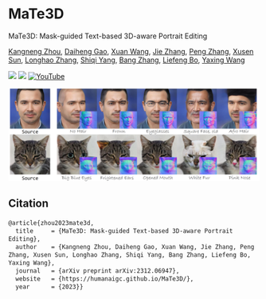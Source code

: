 # MaTe3D
MaTe3D: Mask-guided Text-based 3D-aware Portrait Editing

[Kangneng Zhou](https://montaellis.github.io/), [Daiheng Gao](https://tomguluson92.github.io/), [Xuan Wang](https://xuanwangvc.github.io/), [Jie Zhang](https://scholar.google.com/citations?user=gBkYZeMAAAAJ), [Peng Zhang](https://scholar.google.com/citations?user=QTgxKmkAAAAJ&hl=zh-CN), [Xusen Sun](https://dblp.org/pid/308/0824.html), [Longhao Zhang](https://scholar.google.com/citations?user=qkJD6c0AAAAJ), [Shiqi Yang](https://www.shiqiyang.xyz/), [Bang Zhang](https://dblp.org/pid/11/4046.html), [Liefeng Bo](https://scholar.google.com/citations?user=FJwtMf0AAAAJ&hl=zh-CN), [Yaxing Wang](https://scholar.google.es/citations?user=6CsB8k0AAAAJ)

<a href='https://humanaigc.github.io/mate3d/'><img src='https://img.shields.io/badge/Project-Page-Green'></a> <a href='https://arxiv.org/abs/2312.06947'><img src='https://img.shields.io/badge/Paper-Arxiv-red'></a> [![YouTube](https://badges.aleen42.com/src/youtube.svg)](https://www.youtube.com/watch?v=6R5MXhz14R8)

![Teaser Image](docs/teaser.png "Teaser")

## Citation	

```
@article{zhou2023mate3d,
  title     = {MaTe3D: Mask-guided Text-based 3D-aware Portrait Editing},
  author    = {Kangneng Zhou, Daiheng Gao, Xuan Wang, Jie Zhang, Peng Zhang, Xusen Sun, Longhao Zhang, Shiqi Yang, Bang Zhang, Liefeng Bo, Yaxing Wang},
  journal   = {arXiv preprint arXiv:2312.06947},
  website   = {https://humanaigc.github.io/MaTe3D/},
  year      = {2023}}
```
